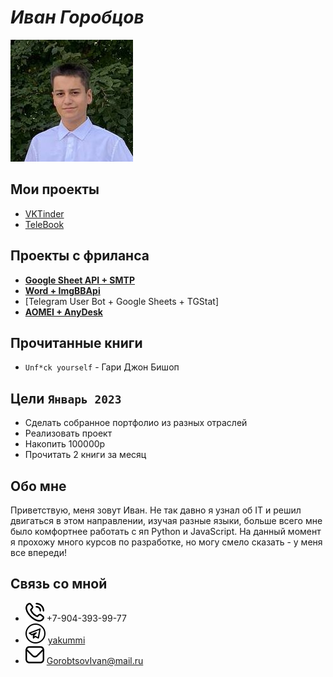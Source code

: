 # ***Иван Горобцов***

![Фото профиля](https://github.com/yakummi/Portfolio/blob/main/main-face.jpg)

## **Мои проекты**

- [VKTinder](https://github.com/yakummi/Course-VK-BOT/tree/master)
- [TeleBook](https://github.com/yakummi/TeleBook-Guide)

## **Проекты с фриланса**

- [**Google Sheet API + SMTP**](https://github.com/yakummi/Portfolio/blob/main/fl_tasks/Google%20Sheet%20SMTP/readme.md)
- [**Word + ImgBBApi**](https://github.com/yakummi/Portfolio/tree/main/fl_tasks/Word_imgBB/readme.md)
- [Telegram User Bot + Google Sheets + TGStat]
- [**AOMEI + AnyDesk**](https://github.com/yakummi/Portfolio/blob/main/fl_tasks/AOMEI%20+%20AnyDesk/readme.md)

## **Прочитанные книги**
- `Unf*ck yourself` - Гари Джон Бишоп
## **Цели** `Январь 2023`
- Сделать собранное портфолио из разных отраслей
- Реализовать проект
- Накопить 100000р
- Прочитать 2 книги за месяц
## **Обо мне**
Приветствую, меня зовут Иван. Не так давно я узнал об IT и решил двигаться в этом направлении, изучая разные языки, больше всего мне было комфортнее работать с яп Python и JavaScript. На данный момент я прохожу много курсов по разработке, но могу смело сказать - у меня все впереди!

## **Связь со мной**
  - ![tel](https://github.com/yakummi/Portfolio/blob/main/icons/telefone.png)   +7-904-393-99-77
  - ![telegram](https://github.com/yakummi/Portfolio/blob/main/icons/free-icon-telegram-2111813%20(2).png) [yakummi](https://t.me/yakummmi)
  - ![email](https://github.com/IvanKorolev13/Portfolio/blob/for-site/email.png)   GorobtsovIvan@mail.ru
